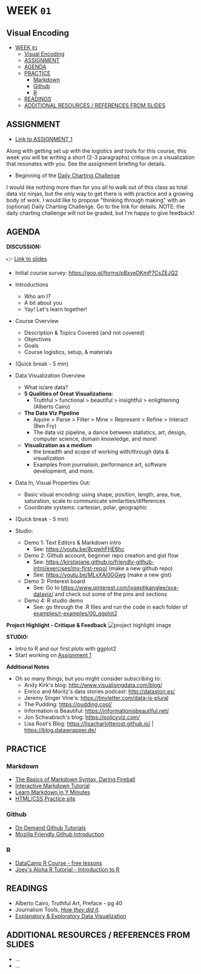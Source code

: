 # WEEK `01`
## Visual Encoding

<!-- TOC START min:1 max:3 link:true update:true -->
- [WEEK `01`](#week-01)
  - [Visual Encoding](#visual-encoding)
  - [ASSIGNMENT](#assignment)
  - [AGENDA](#agenda)
  - [PRACTICE](#practice)
    - [Markdown](#markdown)
    - [Github](#github)
    - [R](#r)
  - [READINGS](#readings)
  - [ADDITIONAL RESOURCES / REFERENCES FROM SLIDES](#additional-resources--references-from-slides)

<!-- TOC END -->



## ASSIGNMENT

* [Link to ASSIGNMENT 1](ASSIGNMENT01.md)

Along with getting set up with the logistics and tools for this course, this week you will be writing a short (2-3 paragraphs) critique on a visualization that resonates with you. See the assignment briefing for details.

* Beginning of the [Daily Charting Challenge](../daily-sketch-challenge.md)

I would like nothing more than for you all to walk out of this class as total data viz ninjas, but the only way to get there is with practice and a growing body of work. I would like to propose "thinking through making" with an (optional) Daily Charting Challenge. Go to the link for details. NOTE: the daily charting challenge will not be graded, but I'm happy to give feedback!

## AGENDA

**DISCUSSION:**

👉 [Link to slides](https://docs.google.com/presentation/d/1cua8Wtk7HLlT_sufSTY9WXs102C3AYiwvB34LJwRnR4/edit?usp=sharing)

* Initial course survey: https://goo.gl/forms/pBxyeDKmP7CsZEJQ2

* Introductions
  - Who am I?
  - A bit about you
  - Yay! Let's learn together!
* Course Overview
  - Description & Topics Covered (and not covered)
  - Objectives
  - Goals
  - Course logistics, setup, & materials
* (Quick break - 5 min)
* Data Visualization Overview
  * What is/are data?
  - **5 Qualities of Great Visualizations**:
    + Truthful > functional > beautiful > insightful > enlightening (Alberto Cairo)
  - **The Data Viz Pipeline**
    + Aquire > Parse > Filter > Mine > Represent > Refine > Interact (Ben Fry)
    + The data viz pipeline, a dance between statistics, art, design, computer science, domain knowledge, and more!
  - **Visualization as a medium**
    + the breadth and scope of working with/through data & visualization
    + Examples from journalism, performance art, software development, and more.
* Data In, Visual Properties Out:
  - Basic visual encoding: using shape, position, length, area, hue, saturation, scale to communicate similarities/differences
  - Coordinate systems: cartesian, polar, geographic
* (Quick break - 5 min)
* Studio:
  * Demo 1: Text Editors & Markdown intro
    - See: https://youtu.be/8cpwhFHE6hc
  * Demo 2: Github account, beginner repo creation and gist flow
    - See: https://kirstiejane.github.io/friendly-github-intro/exercises/my-first-repo/ (make a new github repo)
    - See: https://youtu.be/MLxXAj0GGwg (make a new gist)
  * Demo 3: Pinterest board
    - See: Go to https://www.pinterest.com/josephkanglee/sva-dataviz/ and check out some of the pins and sections
  * Demo 4: R studio demo
    - See: go through the .R files and run the code in each folder of  [examples/r-examples/00_ggplot2](examples/r-examples/00_ggplot2)



**Project Highlight - Critique & Feedback**
![project highlight image](https://news.psu.edu/sites/default/files/styles/threshold-992/public/hockeystick.gif?itok=d3wvICuj)

**STUDIO:**
* Intro to R and our first plots with ggplot2
* Start working on [Assignment 1](ASSIGNMENT01.md)

**Additional Notes**
* Oh so many things, but you might consider subscribing to:
  * Andy Kirk's blog: http://www.visualisingdata.com/blog/
  * Enrico and Moritz's data stories podcast: http://datastori.es/
  * Jeremy Singer Vine's: https://tinyletter.com/data-is-plural
  * The Pudding: https://pudding.cool/
  * Information is Beautiful: https://informationisbeautiful.net/
  * Jon Schwabisch's blog: https://policyviz.com/
  * Lisa Rost's Blog: https://lisacharlotterost.github.io/ | https://blog.datawrapper.de/


## PRACTICE

### Markdown
* [The Basics of Markdown Syntax, Daring Fireball](http://daringfireball.net/projects/markdown/basics)
* [Interactive Markdown Tutorial](https://www.markdowntutorial.com/)
* [Learn Markdown in Y Minutes](https://learnxinyminutes.com/docs/markdown/)
* [HTML/CSS Practice site](http://webdive.ktam.org/web/basics)

### Github
* [On Demand Github Tutorials](https://guides.github.com/activities/hello-world/)
* [Mozilla Friendly Github Introduction](https://kirstiejane.github.io/friendly-github-intro/exercises/my-first-repo/)

### R
* [DataCamp R Course - free lessons](https://campus.datacamp.com/courses/free-introduction-to-r/)
* [Joey's Aloha R Tutorial - Introduction to R](https://github.com/joeyklee/aloha-r)


## READINGS
* Alberto Cairo, Truthful Art, Preface - pg 40
* Journalism Tools, [_How they did it_](https://medium.com/@Journalism2ls/how-they-did-it-1b2a9baf666a).
* [Explanatory & Exploratory Data Visualization](https://www.youtube.com/watch?v=YxKr2a-Y1WE)

## ADDITIONAL RESOURCES / REFERENCES FROM SLIDES
* ...
* ...
